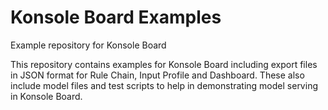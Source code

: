 # Konsole Board Examples
Example repository for Konsole Board


This repository contains examples for Konsole Board including export files in JSON format for Rule Chain, Input Profile and Dashboard. These also include model files and test scripts to help in demonstrating model serving in Konsole Board.

